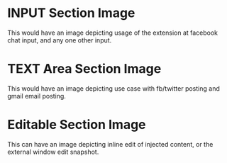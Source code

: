 # INPUT Section Image

 This would have an image depicting usage of the extension at facebook chat input, and any one other input.
 
#  TEXT Area Section Image 
 This would have an image depicting use case with fb/twitter posting and gmail email posting.

#  Editable Section Image
 This can have an image depicting inline edit of injected content, or the external window edit snapshot.
 